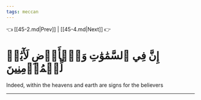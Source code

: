 ```yaml
---
tags: meccan
---
```


👈 [[45-2.md|Prev]] | [[45-4.md|Next]] 👉

# إِنَّ فِي ٱلسَّمَٰوَٰتِ وَٱلۡأَرۡضِ لَأٓيَٰتٖ لِّلۡمُؤۡمِنِينَ

Indeed, within the heavens and earth are signs for the believers

---


